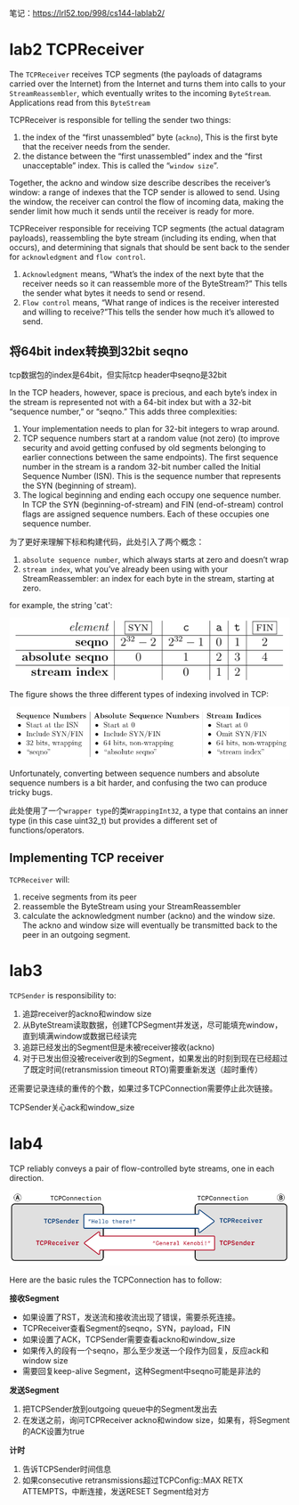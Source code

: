 笔记：https://lrl52.top/998/cs144-lablab2/

# lab2  TCPReceiver

The `TCPReceiver` receives TCP segments (the payloads of datagrams carried over the Internet) from the Internet and turns them into calls to your `StreamReassembler`, which eventually writes to the incoming `ByteStream`. Applications read from this `ByteStream`

TCPReceiver is responsible for telling the sender two things: 

1. the index of the “first unassembled” byte (`ackno`), This is the first byte that the receiver needs from the sender.
2. the distance between the “first unassembled” index and the “first unacceptable” index.
   This is called the “`window size`”.

Together, the ackno and window size describe describes the receiver’s window: a range of indexes that the TCP sender is allowed to send. Using the window, the receiver can control the flow of incoming data, making the sender limit how much it sends until the receiver is ready for more.

TCPReceiver responsible for receiving TCP segments (the actual datagram payloads), reassembling the byte stream (including its ending, when that occurs), and determining that signals that should be sent back to the sender for `acknowledgment` and `flow control`.

1. `Acknowledgment` means, “What’s the index of the next byte that the receiver needs so it can reassemble more of the ByteStream?” This tells the sender what bytes it needs to send or resend.
2. `Flow control` means, “What range of indices is the receiver interested and willing to receive?”This tells the sender how much it’s allowed to send.

## 将64bit index转换到32bit seqno

tcp数据包的index是64bit，但实际tcp header中seqno是32bit

In the TCP headers, however, space is precious, and each byte’s index in the stream is represented not with a 64-bit index but with a 32-bit “sequence number,” or “seqno.” This adds three complexities:

1. Your implementation needs to plan for 32-bit integers to wrap around.
2. TCP sequence numbers start at a random value (not zero) (to improve security and avoid getting confused by old segments belonging to earlier connections between the same endpoints). The first sequence number in the stream is a random 32-bit number called the Initial Sequence Number (ISN). This is the sequence number that represents the SYN (beginning of stream).
3. The logical beginning and ending each occupy one sequence number. In TCP the SYN (beginning-of-stream) and FIN (end-of-stream) control flags are assigned sequence numbers. Each of these occupies one sequence number.

为了更好来理解下标和构建代码，此处引入了两个概念：

1. `absolute sequence number`, which always starts at zero and doesn’t wrap
2. `stream index`, what you’ve already been using with your StreamReassembler:
   an index for each byte in the stream, starting at zero.

for example, the string 'cat':

![image-20240316190129378](CS144.assets/image-20240316190129378.png)

The figure shows the three different types of indexing involved in TCP:

![image-20240316190312782](CS144.assets/image-20240316190312782.png)

Unfortunately, converting between sequence numbers and absolute sequence
numbers is a bit harder, and confusing the two can produce tricky bugs.

此处使用了一个`wrapper type`的类`WrappingInt32`,  a type that contains an inner type (in this case uint32_t) but provides a different set of functions/operators.

## Implementing TCP receiver	

`TCPReceiver` will:

1.  receive segments from its peer
2. reassemble the ByteStream using your StreamReassembler
3. calculate the acknowledgment number (ackno) and the window size. The ackno and
   window size will eventually be transmitted back to the peer in an outgoing segment.

# lab3

`TCPSender` is responsibility to:

1. 追踪receiver的ackno和window size
2. 从ByteStream读取数据，创建TCPSegment并发送，尽可能填充window，直到填满window或数据已经读完
3. 追踪已经发出的Segment但是未被receiver接收(ackno)
4. 对于已发出但没被receiver收到的Segment，如果发出的时刻到现在已经超过了既定时间(retransmission timeout RTO)需要重新发送（超时重传）

还需要记录连续的重传的个数，如果过多TCPConnection需要停止此次链接。

TCPSender关心ack和window_size

# lab4

TCP reliably conveys a pair of flow-controlled byte streams, one in each direction.

![image-20240320104222562](CS144.assets/image-20240320104222562.png)

Here are the basic rules the TCPConnection has to follow:

**接收Segment** 

- 如果设置了RST，发送流和接收流出现了错误，需要杀死连接。
- TCPReceiver查看Segment的seqno，SYN，payload，FIN
- 如果设置了ACK，TCPSender需要查看ackno和window_size
- 如果传入的段有一个seqno，那么至少发送一个段作为回复，反应ack和window size
- 需要回复keep-alive Segment，这种Segment中seqno可能是非法的

**发送Segment**

1. 把TCPSender放到outgoing queue中的Segment发出去
2. 在发送之前，询问TCPReceiver ackno和window size，如果有，将Segment的ACK设置为true

**计时**

1. 告诉TCPSender时间信息
2. 如果consecutive retransmissions超过TCPConfig::MAX RETX ATTEMPTS，中断连接，发送RESET Segment给对方




